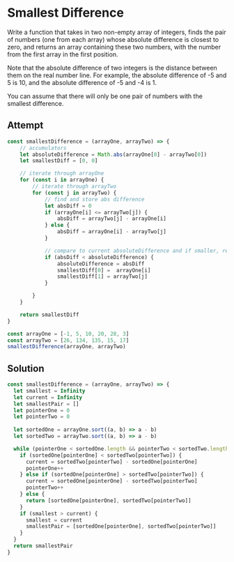# Smallest Difference
Write a function that takes in two non-empty array of integers, finds the pair of numbers (one from each array) whose absolute difference is closest to zero, and returns an array containing these two numbers, with the number from the first array in the first position.

Note that the absolute difference of two integers is the distance between them on the real number line. For example, the absolute difference of -5 and 5 is 10, and the absolute difference of -5 and -4 is 1.

You can assume that there will only be one pair of numbers with the smallest difference.

## Attempt
```js
const smallestDifference = (arrayOne, arrayTwo) => {
    // accumulators
    let absoluteDifference = Math.abs(arrayOne[0] - arrayTwo[0])
    let smallestDiff = [0, 0]

    // iterate through arrayOne
    for (const i in arrayOne) {
        // iterate through arrayTwo
        for (const j in arrayTwo) {
            // find and store abs difference
            let absDiff = 0
            if (arrayOne[i] <= arrayTwo[j]) {
                absDiff = arrayTwo[j] - arrayOne[i]
            } else {
                absDiff = arrayOne[i] - arrayTwo[j]
            }

            // compare to current absoluteDifference and if smaller, replace
            if (absDiff < absoluteDifference) {
                absoluteDifference = absDiff
                smallestDiff[0] =  arrayOne[i]
                smallestDiff[1] = arrayTwo[j]
            }

        }
    }

    return smallestDiff
}

const arrayOne = [-1, 5, 10, 20, 28, 3]
const arrayTwo = [26, 134, 135, 15, 17]
smallestDifference(arrayOne, arrayTwo)
```

## Solution
```js
const smallestDifference = (arrayOne, arrayTwo) => {
  let smallest = Infinity
  let current = Infinity
  let smallestPair = []
  let pointerOne = 0
  let pointerTwo = 0
  
  let sortedOne = arrayOne.sort((a, b) => a - b)
  let sortedTwo = arrayTwo.sort((a, b) => a - b)

  while (pointerOne < sortedOne.length && pointerTwo < sortedTwo.length) {
    if (sortedOne[pointerOne] < sortedTwo[pointerTwo]) {
      current = sortedTwo[pointerTwo] - sortedOne[pointerOne]
      pointerOne++
    } else if (sortedOne[pointerOne] > sortedTwo[pointerTwo]) {
      current = sortedOne[pointerOne] - sortedTwo[pointerTwo]
      pointerTwo++
    } else {
      return [sortedOne[pointerOne], sortedTwo[pointerTwo]]
    }
    if (smallest > current) {
      smallest = current
      smallestPair = [sortedOne[pointerOne], sortedTwo[pointerTwo]]
    }
  } 
  return smallestPair
}
```